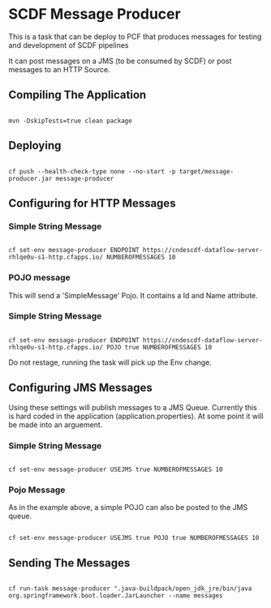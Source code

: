 # SCDF Message Producer

This is a task that can be deploy to PCF that produces messages for testing and development of SCDF pipelines

It can post messages on a JMS (to be consumed by SCDF) or post messages to an HTTP Source.

## Compiling The Application

```shell

mvn -DskipTests=true clean package

```

## Deploying

```shell

cf push --health-check-type none --no-start -p target/message-producer.jar message-producer

```

## Configuring for HTTP Messages

### Simple String Message

``` shell

cf set-env message-producer ENDPOINT https://cndescdf-dataflow-server-rhlqe0u-s1-http.cfapps.io/ NUMBEROFMESSAGES 10

```

### POJO message

This will send a 'SimpleMessage' Pojo. It contains a Id and Name attribute.

### Simple String Message

``` shell

cf set-env message-producer ENDPOINT https://cndescdf-dataflow-server-rhlqe0u-s1-http.cfapps.io/ POJO true NUMBEROFMESSAGES 10

```

Do not restage, running the task will pick up the Env change.

## Configuring JMS Messages

Using these settings will publish messages to a JMS Queue. Currently this is hard coded in the application (application.properties). At some point it will be made into an arguement.

### Simple String Message

``` shell

cf set-env message-producer USEJMS true NUMBEROFMESSAGES 10

```


### Pojo Message

As in the example above, a simple POJO can also be posted to the JMS queue.

``` shell

cf set-env message-producer USEJMS true POJO true NUMBEROFMESSAGES 10

```

## Sending The Messages

```shell

cf run-task message-producer ".java-buildpack/open_jdk_jre/bin/java org.springframework.boot.loader.JarLauncher --name messages

```

